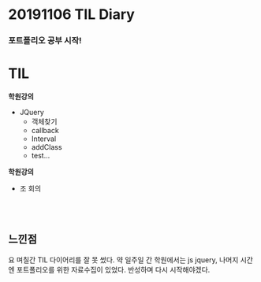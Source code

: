 # 20191106 TIL Diary

 ### 포트폴리오 공부 시작!

# **TIL** <br>

**학원강의**
- JQuery 
   - 객체찾기
   - callback
   - Interval
   - addClass
   - test...

**학원강의**
- 조 회의


<br><br>

## **느낀점** <br>
요 며칠간 TIL 다이어리를 잘 못 썼다. 약 일주일 간 학원에서는 js jquery, 나머지 시간엔 포트폴리오를 위한 자료수집이 있었다. 반성하며 다시 시작해야겠다.